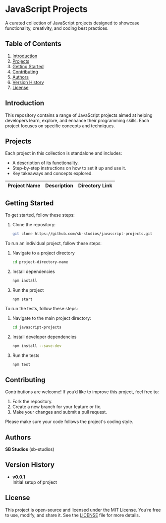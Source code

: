 # JavaScript Projects

A curated collection of JavaScript projects designed to showcase functionality, creativity, and coding best practices.

## Table of Contents

1. [Introduction](#introduction)
1. [Projects](#projects)  
1. [Getting Started](#getting-started) 
1. [Contributing](#contributing)  
1. [Authors](#authors)
1. [Version History](#version-history)
1. [License](#license)

## Introduction

This repository contains a range of JavaScript projects aimed at helping developers learn, explore, and enhance their programming skills. Each project focuses on specific concepts and techniques.

## Projects

Each project in this collection is standalone and includes:  
- A description of its functionality.  
- Step-by-step instructions on how to set it up and use it.  
- Key takeaways and concepts explored.

| Project Name | Description | Directory Link |
|:-------------|:------------|:---------------|

## Getting Started

To get started, follow these steps:  
1. Clone the repository:  
    ```bash
    git clone https://github.com/sb-studios/javascript-projects.git
    ```
To run an individual project, follow these steps:
1. Navigate to a project directory
    ```bash
    cd project-directory-name
    ```
1. Install dependencies
    ```bash
    npm install
    ```
1. Run the project
    ```
    npm start
    ```

To run the tests, follow these steps:

1. Navigate to the main project directory:
    ```bash
    cd javascript-projects
    ```

1. Install developer dependencies
    ```bash
    npm install --save-dev
    ```
1. Run the tests
    ```bash
    npm test
    ```

## Contributing

Contributions are welcome! If you’d like to improve this project, feel free to:

1. Fork the repository.
1. Create a new branch for your feature or fix.
1. Make your changes and submit a pull request.

Please make sure your code follows the project's coding style.

## Authors

**SB Studios** (sb-studios)   

## Version History

- **v0.0.1**  
Initial setup of project

## License

This project is open-source and licensed under the MIT License. You’re free to use, modify, and share it. See the [LICENSE](LICENSE.md) file for more details.